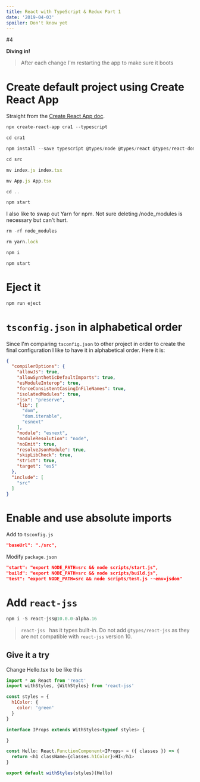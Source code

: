 ```yaml
---
title: React with TypeScript & Redux Part 1
date: '2019-04-03'
spoiler: Don't know yet
---
```


#4

**Diving in!**

> After each change I'm restarting the app to make sure it boots

# Create default project using Create React App

Straight from the [Create React App doc](https://facebook.github.io/create-react-app/docs/adding-typescript).

```js
npx create-react-app cra1 --typescript

cd cra1

npm install --save typescript @types/node @types/react @types/react-dom @types/jest

cd src

mv index.js index.tsx

mv App.js App.tsx

cd ..

npm start
```

I also like to swap out Yarn for npm. Not sure deleting /node_modules is necessary but can't hurt.

```js
rm -rf node_modules

rm yarn.lock

npm i

npm start
```

# Eject it

```js
npm run eject
```

# `tsconfig.json` in alphabetical order
Since I'm comparing `tsconfig.json` to other project in order to create the final configuration I like to have it in alphabetical order. Here it is:

```json
{
  "compilerOptions": {
    "allowJs": true,
    "allowSyntheticDefaultImports": true,
    "esModuleInterop": true,
    "forceConsistentCasingInFileNames": true,
    "isolatedModules": true,
    "jsx": "preserve",
    "lib": [
      "dom",
      "dom.iterable",
      "esnext"
    ],
    "module": "esnext",
    "moduleResolution": "node",
    "noEmit": true,
    "resolveJsonModule": true,
    "skipLibCheck": true,
    "strict": true,
    "target": "es5"
  },
  "include": [
    "src"
  ]
}
```

# Enable and use absolute imports

Add to `tsconfig.js`
```json
"baseUrl": "./src",
```

Modify `package.json`
```json
"start": "export NODE_PATH=src && node scripts/start.js",
"build": "export NODE_PATH=src && node scripts/build.js",
"test": "export NODE_PATH=src && node scripts/test.js --env=jsdom"
```

# Add `react-jss`

```js
npm i -S react-jss@10.0.0-alpha.16
```

> `react-jss ` has it types built-in. Do not add `@types/react-jss` as they are not compatible with `react-jss` version 10.

## Give it a try

Change Hello.tsx to be like this
```js
import * as React from 'react'
import withStyles, {WithStyles} from 'react-jss'

const styles = {
  h1Color: {
    color: 'green'
  }
}

interface IProps extends WithStyles<typeof styles> {

}

const Hello: React.FunctionComponent<IProps> = ({ classes }) => {
  return <h1 className={classes.h1Color}>HI</h1>
}

export default withStyles(styles)(Hello)
```





